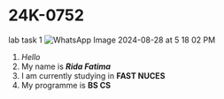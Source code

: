 # 24K-0752
lab task 1
![WhatsApp Image 2024-08-28 at 5 18 02 PM](https://github.com/user-attachments/assets/10b592c8-c826-436c-b0d2-6e42b8353fd2)

1. *Hello*
2. My name is **_Rida Fatima_**
3. I am currently studying in **FAST NUCES**
4. My programme is **BS CS**
     
